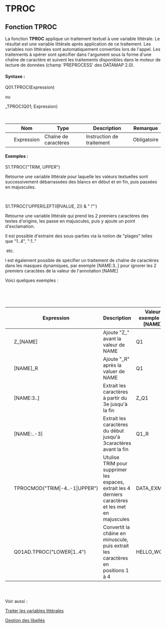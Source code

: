 # TPROC

## Fonction TPROC

La fonction **TPROC** applique un traitement textuel à une variable littérale. Le résultat est une variable littérale après application de ce traitement. Les variables non littérales sont automatiquement converties lors de l'appel. Les traitements à opérer sont spécifier dans l'argument sous la forme d'une chaîne de caractère et suivent les traitements disponibles dans le moteur de lecture de données (champ 'PREPROCESS' des DATAMAP 2.0).

#### Syntaxe :&nbsp;

Q01.TPROC(Expression)

ou

\_TPROC(Q01; Expression)

&nbsp;

| &nbsp; | **Nom** |**Type**|**Description**|**Remarque** |
| --- | --- | --- | --- | --- |
| &nbsp; | Expression | Chaîne de caractères | Instruction de traitement | Obligatoire |


#### Exemples :

S1.TPROC("TRIM, UPPER")

Retourne une variable littérale pour laquelle les valeurs textuelles sont successivement débarrassées des blancs en début et en fin, puis passées en majuscules.

&nbsp;

S1.TPROC('UPPER(LEFT(@VALUE, 2)) \& " \!"')

Retourne une variable littérale qui prend les 2 premiers caractères des textes d'origine, les passe en majuscules, puis y ajoute un point d'exclamation.

Il est possible d'extraire des sous-parties via la notion de "plages" telles que "1..4", ":1.."

&nbsp;etc.

l est également possible de spécifier un traitement de chaîne de caractères dans les masques dynamiques, par exemple \[NAME:3..\] pour ignorer les 2 premiers caractèes de la valeur de l'annotation \[NAME\]

Voici quelques exemples :

&nbsp;

&nbsp;

| &nbsp; | **Expression** |**Description**|**Valeur exemple de \[NAME\]**|**Résultat** |
| --- | --- | --- | --- | --- |
| &nbsp; | Z\_\[NAME\] | Ajoute "Z\_" avant la valeur de NAME | Q1 | Z\_Q1 |
| &nbsp; | \[NAME\]\_R | Ajoute "\_R" après la valuer de NAME | Q1 | Q1\_R |
| &nbsp; | \[NAME:3..\] | Extrait les caractères à partir du 3e jusqu'à la fin | Z\_Q1 | Q1 |
| &nbsp; | \[NAME:..-3\] | Extrait les caractères du début jusqu'à 3caractères avant la fin | Q1\_R | Q1 |
| &nbsp; | TPROCMOD("TRIM\|-4..-1\|UPPER") | Utulise TRIM pour supprimer les espaces, extrait les 4 derniers caractères et les met en majuscules | DATA\_EXMP | EXMP |
| &nbsp; | Q01AD.TPROC("LOWER\|1..4") | Convertit la châine en minuscule, puis extrait les caractères en positions 1 à 4 | HELLO\_WORD | ello |


#### &nbsp;

Voir aussi :&nbsp;

[Traiter les variables littérales](<Traiterlesvariableslitterales.md>)

[Gestion des libellés](<Gererleslibelleslestextes1.md>)